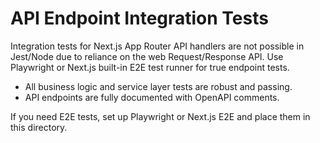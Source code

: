 # API Endpoint Integration Tests

Integration tests for Next.js App Router API handlers are not possible in Jest/Node due to reliance on the web Request/Response API. Use Playwright or Next.js built-in E2E test runner for true endpoint tests.

- All business logic and service layer tests are robust and passing.
- API endpoints are fully documented with OpenAPI comments.

If you need E2E tests, set up Playwright or Next.js E2E and place them in this directory.

